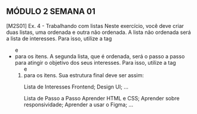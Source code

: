 
## MÓDULO 2 SEMANA 01


[M2S01] Ex. 4 - Trabalhando com listas
Neste exercício, você deve criar duas listas, uma ordenada e outra não ordenada.
A lista não ordenada será a lista de interesses. Para isso, utilize a tag <ul> e <li> para os itens.
A segunda lista, que é ordenada, será o passo a passo para atingir o objetivo dos seus interesses. Para isso, utilize a tag <ol> e <li> para os itens.
Sua estrutura final deve ser assim:

Lista de Interesses
Frontend;
Design UI;
...

Lista de Passo a Passo
Aprender HTML e CSS;
Aprender sobre responsividade;
Aprender a usar o Figma;
...

